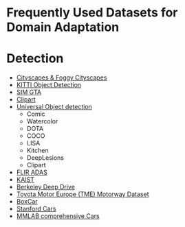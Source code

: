 # Frequently Used Datasets for Domain Adaptation

# Detection
* [Cityscapes & Foggy Cityscapes](https://www.cityscapes-dataset.com/)
* [KITTI Object Detection](http://www.cvlibs.net/datasets/kitti/eval_object.php?obj_benchmark=2d)
* [SIM GTA](https://fcav.engin.umich.edu/projects/driving-in-the-matrix)
* [Clipart](https://vision.ece.vt.edu/clipart/)
* [Universal Object detection](http://www.svcl.ucsd.edu/projects/universal-detection/)
  * Comic
  * Watercolor
  * DOTA
  * COCO
  * LISA
  * Kitchen
  * DeepLesions
  * Clipart
* [FLIR ADAS](https://www.flir.in/oem/adas/adas-dataset-form/)
* [KAIST](https://sites.google.com/site/pedestrianbenchmark/)
* [Berkeley Deep Drive](https://bdd-data.berkeley.edu)
* [Toyota Motor Europe (TME) Motorway Dataset](http://cmp.felk.cvut.cz/data/motorway/)
* [BoxCar](https://medusa.fit.vutbr.cz/traffic/datasets/)
* [Stanford Cars](http://ai.stanford.edu/~jkrause/cars/car_dataset.html)
* [MMLAB comprehensive Cars](http://mmlab.ie.cuhk.edu.hk/datasets/comp_cars/)
